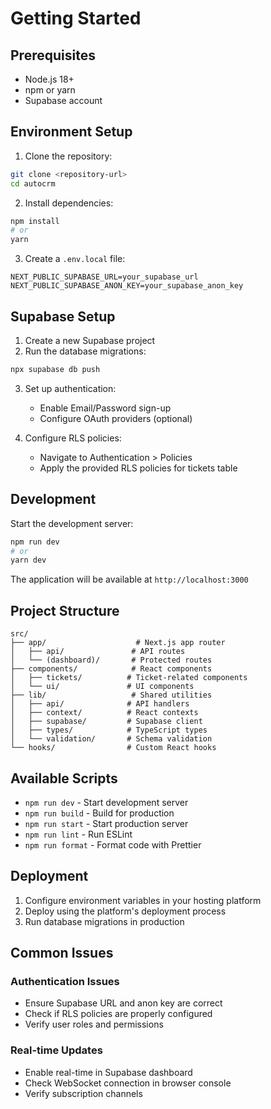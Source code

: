 # Getting Started

## Prerequisites
- Node.js 18+
- npm or yarn
- Supabase account

## Environment Setup

1. Clone the repository:
```bash
git clone <repository-url>
cd autocrm
```

2. Install dependencies:
```bash
npm install
# or
yarn
```

3. Create a `.env.local` file:
```env
NEXT_PUBLIC_SUPABASE_URL=your_supabase_url
NEXT_PUBLIC_SUPABASE_ANON_KEY=your_supabase_anon_key
```

## Supabase Setup

1. Create a new Supabase project
2. Run the database migrations:
```bash
npx supabase db push
```

3. Set up authentication:
   - Enable Email/Password sign-up
   - Configure OAuth providers (optional)

4. Configure RLS policies:
   - Navigate to Authentication > Policies
   - Apply the provided RLS policies for tickets table

## Development

Start the development server:
```bash
npm run dev
# or
yarn dev
```

The application will be available at `http://localhost:3000`

## Project Structure

```
src/
├── app/                    # Next.js app router
│   ├── api/               # API routes
│   └── (dashboard)/       # Protected routes
├── components/            # React components
│   ├── tickets/          # Ticket-related components
│   └── ui/               # UI components
├── lib/                   # Shared utilities
│   ├── api/              # API handlers
│   ├── context/          # React contexts
│   ├── supabase/         # Supabase client
│   ├── types/            # TypeScript types
│   └── validation/       # Schema validation
└── hooks/                # Custom React hooks
```

## Available Scripts

- `npm run dev` - Start development server
- `npm run build` - Build for production
- `npm run start` - Start production server
- `npm run lint` - Run ESLint
- `npm run format` - Format code with Prettier

## Deployment

1. Configure environment variables in your hosting platform
2. Deploy using the platform's deployment process
3. Run database migrations in production

## Common Issues

### Authentication Issues
- Ensure Supabase URL and anon key are correct
- Check if RLS policies are properly configured
- Verify user roles and permissions

### Real-time Updates
- Enable real-time in Supabase dashboard
- Check WebSocket connection in browser console
- Verify subscription channels 